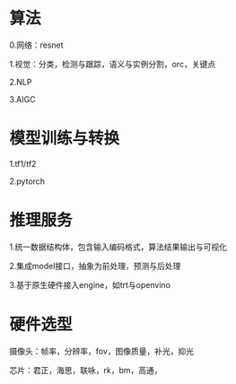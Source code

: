 # 算法

0.网络：resnet

1.视觉：分类，检测与跟踪，语义与实例分割，orc，关键点

2.NLP

3.AIGC

# 模型训练与转换

1.tf1/tf2

2.pytorch

# 推理服务

1.统一数据结构体，包含输入编码格式，算法结果输出与可视化

2.集成model接口，抽象为前处理，预测与后处理

3.基于原生硬件接入engine，如trt与openvino

# 硬件选型

摄像头：帧率，分辨率，fov，图像质量，补光，抑光

芯片：君正，海思，联咏，rk，bm，高通，
